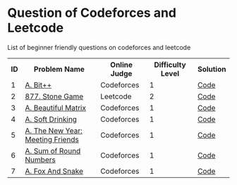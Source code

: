 # Question of Codeforces and Leetcode
List of beginner friendly questions on codeforces and leetcode


<html>
<body>
<center>
<table>
<tr>
<th>ID</th>
<th>Problem Name</th>
<th>Online Judge</th>
<th>Difficulty Level</th>
  <th>Solution</th>
</tr>

<tr>
<td>1</td>
<td><a href="https://codeforces.com/problemset/problem/282/A" target="_blank">A. Bit++</a></td>
<td>Codeforces</td>
<td>1</td>
<td><a href="https://github.com/beery4010/Question-of-Codeforces-and-Leetcode/blob/main/1. A. Bit%2B%2B.py">Code</a></td>
</tr>

<tr>
<td>2</td>
<td><a href="https://leetcode.com/problems/stone-game/description/" target="_blank">877. Stone Game</a></td>
<td>Leetcode</td>
<td>2</td>
<td><a href="https://github.com/beery4010/Question-of-Codeforces-and-Leetcode/blob/main/2.%20Stone%20Game%20(877).py">Code</a></td>
</tr>

<tr>
<td>3</td>
<td><a href="https://codeforces.com/problemset/problem/263/A" target="_blank">A. Beautiful Matrix</a></td>
<td>Codeforces</td>
<td>1</td>
<td><a href="https://github.com/beery4010/Question-of-Codeforces-and-Leetcode/blob/main/3. 263A - Beautiful Matrix.py">Code</a></td>
</tr>

<tr>
<td>4</td>
<td><a href="https://codeforces.com/problemset/problem/151/A" target="_blank">A. Soft Drinking</a></td>
<td>Codeforces</td>
<td>1</td>
<td><a href="https://github.com/beery4010/Question-of-Codeforces-and-Leetcode/blob/main/4. A. Soft Drinking.py">Code</a></td>
</tr>

<tr>
<td>5</td>
<td><a href="https://codeforces.com/problemset/problem/723/A" target="_blank">A. The New Year: Meeting Friends</a></td>
<td>Codeforces</td>
<td>1</td>
<td><a href="https://github.com/beery4010/Question-of-Codeforces-and-Leetcode/blob/main/5. A. The New Year%3A Meeting Friends.py">Code</a></td>
</tr>

<tr>
<td>6</td>
<td><a href="https://codeforces.com/problemset/problem/1352/A" target="_blank">A. Sum of Round Numbers</a></td>
<td>Codeforces</td>
<td>1</td>
<td><a href="https://github.com/beery4010/Question-of-Codeforces-and-Leetcode/blob/main/6. A. Sum of Round Numbers.py">Code</a></td>
</tr>

<tr>
<td>7</td>
<td><a href="https://codeforces.com/problemset/problem/510/A" target="_blank">A. Fox And Snake</a></td>
<td>Codeforces</td>
<td>1</td>
<td><a href="https://github.com/beery4010/Question-of-Codeforces-and-Leetcode/blob/main/7. A. Fox And Snake.py">Code</a></td>
</tr>

</table>
  </center>
  </body>
</html>
